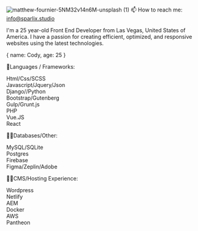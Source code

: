 ![matthew-fournier-5NM32v14n6M-unsplash (1)](https://user-images.githubusercontent.com/48641165/120702479-f91cf700-c468-11eb-9adc-6043fd6ee0a2.jpg)
📫 How to reach me: info@sparlix.studio
<!--
**Sparlix/Sparlix** is a ✨ _special_ ✨ repository because its `README.md` (this file) appears on your GitHub profile.

-->
I'm a 25 year-old Front End Developer from Las Vegas, United States of America. I have a passion for creating efficient, optimized, and responsive websites using the latest technologies.

{ name: Cody, age: 25 }

📜Languages / Frameworks:

Html/Css/SCSS<br/>
Javascript/Jquery/Json<br/>
Django//Python<br/>
Bootstrap/Gutenberg<br/> 
Gulp/Grunt.js<br/>
PHP<br/>
Vue.JS<br/>
React<br/>

👨‍💻Databases/Other:

MySQL/SQLite<br/>
Postgres<br/>
Firebase<br/>
Figma/Zeplin/Adobe<br/>

👷‍♂️CMS/Hosting Experience:

Wordpress<br/>
Netlify<br/>
AEM<br/>
Docker<br/>
AWS<br/>
Pantheon<br>










